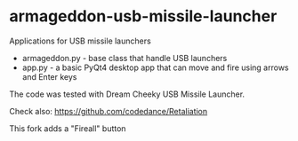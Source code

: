 armageddon-usb-missile-launcher
===============================

Applications for USB missile launchers


* armageddon.py - base class that handle USB launchers
* app.py - a basic PyQt4 desktop app that can move and fire using arrows and Enter keys


The code was tested with Dream Cheeky USB Missile Launcher.

Check also: https://github.com/codedance/Retaliation

This fork adds a "Fireall" button

